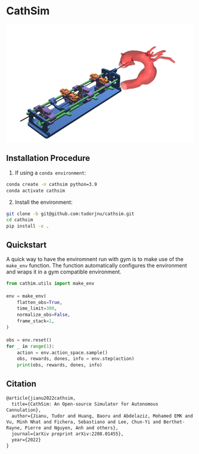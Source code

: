 # CathSim

![CathSim](./cathsim.png)

## Installation Procedure

1. If using a `conda environment`:

```bash
conda create -n cathsim python=3.9
conda activate cathsim
```

2. Install the environment:

```bash
git clone -b git@github.com:tudorjnu/cathsim.git
cd cathsim
pip install -e .
```

## Quickstart

A quick way to have the enviromnent run with gym is to make use of the `make_env` function. The function automatically configures the environment and wraps it in a gym compatible environment. 

```python
from cathim.utils import make_env

env = make_env(
    flatten_obs=True,
    time_limit=300,
    normalize_obs=False,
    frame_stack=1,
)

obs = env.reset()
for _ in range(1):
    action = env.action_space.sample()
    obs, rewards, dones, info = env.step(action)
    print(obs, rewards, dones, info)
```


## Citation
```
@article{jianu2022cathsim,
  title={CathSim: An Open-source Simulator for Autonomous Cannulation},
  author={Jianu, Tudor and Huang, Baoru and Abdelaziz, Mohamed EMK and Vu, Minh Nhat and Fichera, Sebastiano and Lee, Chun-Yi and Berthet-Rayne, Pierre and Nguyen, Anh and others},
  journal={arXiv preprint arXiv:2208.01455},
  year={2022}
}
```



